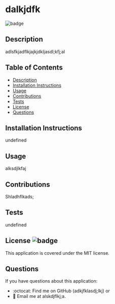 
  
  # dalkjdfk

  ![badge](https://img.shields.io/badge/license-MIT-brightgreen)

  ## Description
  adlsfkjadflkjajkjdkljasdl;kfj;al

  ## Table of Contents
  - [Description](#description)
  - [Installation Instructions](#installation)
  - [Usage](#usage)
  - [Contributions](#contributions)
  - [Tests](#tests)
  - [License](#license)
  - [Questions](#questions)

  ## Installation Instructions
  undefined

  ## Usage
  alksdjlkfaj

  ## Contributions
  Shladhflkads;

  ## Tests
  undefined

  ## License ![badge](https://img.shields.io/badge/license-MIT-brightgreen)
  This application is covered under the MIT license.

  ## Questions
  If you have questions about this application: 
  - :octocat: Find me on GitHub (adkjfklasdj;lkj) or 
  - :email: Email me at alskdjflkj;a.
